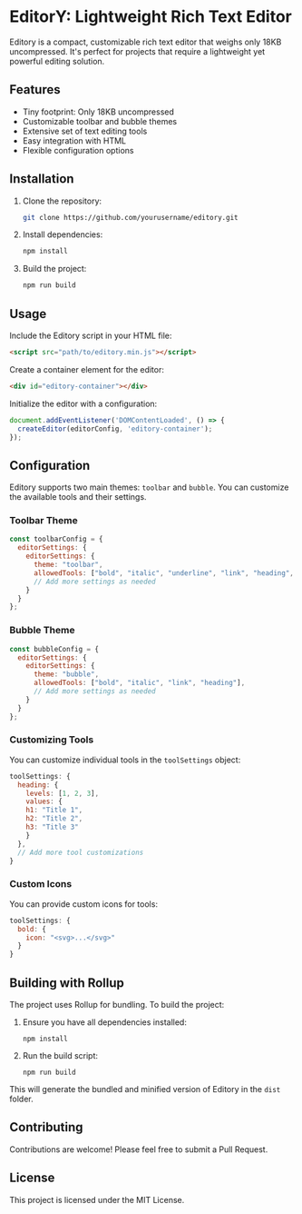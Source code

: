 # EditorY: Lightweight Rich Text Editor

Editory is a compact, customizable rich text editor that weighs only 18KB uncompressed. It's perfect for projects that require a lightweight yet powerful editing solution.

## Features

- Tiny footprint: Only 18KB uncompressed
- Customizable toolbar and bubble themes
- Extensive set of text editing tools
- Easy integration with HTML
- Flexible configuration options

## Installation

1. Clone the repository:
   ```bash
   git clone https://github.com/yourusername/editory.git
   ```

2. Install dependencies:
   ```bash
   npm install
   ```

3. Build the project:
   ```bash
   npm run build
   ```

## Usage

Include the Editory script in your HTML file:

```html
<script src="path/to/editory.min.js"></script>
```

Create a container element for the editor:

```html
<div id="editory-container"></div>
```

Initialize the editor with a configuration:

```javascript
document.addEventListener('DOMContentLoaded', () => {
  createEditor(editorConfig, 'editory-container');
});
```

## Configuration

Editory supports two main themes: `toolbar` and `bubble`. You can customize the available tools and their settings.

### Toolbar Theme

```javascript
const toolbarConfig = {
  editorSettings: {
    editorSettings: {
      theme: "toolbar",
      allowedTools: ["bold", "italic", "underline", "link", "heading", "list", "quote"],
      // Add more settings as needed
    }
  }
};
```

### Bubble Theme

```javascript
const bubbleConfig = {
  editorSettings: {
    editorSettings: {
      theme: "bubble",
      allowedTools: ["bold", "italic", "link", "heading"],
      // Add more settings as needed
    }
  }
};
```

### Customizing Tools

You can customize individual tools in the `toolSettings` object:

```javascript
toolSettings: {
  heading: {
    levels: [1, 2, 3],
    values: {
    h1: "Title 1",
    h2: "Title 2",
    h3: "Title 3"
    }
  },
  // Add more tool customizations
}
```

### Custom Icons

You can provide custom icons for tools:

```javascript
toolSettings: {
  bold: {
    icon: "<svg>...</svg>"
  }
}
```

## Building with Rollup

The project uses Rollup for bundling. To build the project:

1. Ensure you have all dependencies installed:
   ```
   npm install
   ```

2. Run the build script:
   ```
   npm run build
   ```

This will generate the bundled and minified version of Editory in the `dist` folder.

## Contributing

Contributions are welcome! Please feel free to submit a Pull Request.

## License

This project is licensed under the MIT License.
